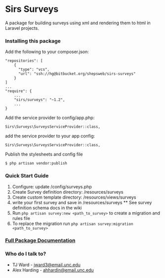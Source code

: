 # Sirs Surveys #

A package for building surveys using xml and rendering them to html in Laravel projects.

### Installing this package ###

Add the following to your composer.json: 
```
"repositories": [
    {
      "type": "vcs",
      "url": "ssh://hg@bitbucket.org/shepsweb/sirs-surveys"
    }
]
...
"require": {
    ...
    "sirs/surveys": "~1.2",  
    ...
}
```
Add the service provider to config/app.php: 
```
Sirs\Surveys\SurveysServiceProvider::class,
```

add the service provider to your app config:
```
Sirs\Surveys\SurveysServiceProvider::class,
```

Publish the stylesheets and config file
```
$ php artisan vendor:publish
```

### Quick Start Guide ###
1. Configure: update /config/surveys.php
2. Create Survey definition directory: /resources/surveys
3. Create custom template directory: /resources/views/surveys
4. write your first survey and save in /resources/surveys
** See survey definition schema docs in the wiki
5. Run ```php artisan survey:new <path_to_survey>``` to create a migration and rules file
6. To replace the migration run ```php artisan survey:migration <path_to_survey>```

### [Full Package Documentation](https://bitbucket.org/shepsweb/sirs-surveys/wiki/) ###

### Who do I talk to? ###

* TJ Ward - jward3@email.unc.edu
* Alex Harding - ahhardin@email.unc.edu